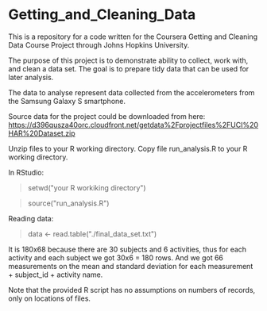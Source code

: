 Getting_and_Cleaning_Data
=========================

This is a repository for a code written for the Coursera Getting and Cleaning Data Course Project through Johns Hopkins University.

The purpose of this project is to demonstrate ability to collect, work with, and clean a data set. 
The goal is to prepare tidy data that can be used for later analysis. 

The data to analyse represent data collected from the accelerometers from the Samsung Galaxy S smartphone.

Source data for the project could be downloaded from here: 
https://d396qusza40orc.cloudfront.net/getdata%2Fprojectfiles%2FUCI%20HAR%20Dataset.zip

Unzip files to your R working directory. 
Copy file run_analysis.R to your R working directory.

In RStudio: 
> setwd("your R workiking directory")

> source("run_analysis.R")

Reading data:
>data <- read.table("./final_data_set.txt")

It is 180x68 because there are 30 subjects and 6 activities, thus for each activity and each subject we got 30x6 = 180 rows.
And we got 66 measurements on the mean and standard deviation for each measurement + subject_id + activity name.

Note that the provided R script has no assumptions on numbers of records, only on locations of files.

